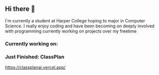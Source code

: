 ## Hi there 👋
 I'm currently a student at Harper College hoping to major in Computer Science. I really enjoy coding and have been becoming on deeply involved with programming currently working on projects over my freetime 

 ### Currently working on: 


 ### Just Finished: ClassPlan
  https://classplanai.vercel.app/
 
<!--
**Tojustn/Tojustn** is a ✨ _special_ ✨ repository because its `README.md` (this file) appears on your GitHub profile.

Here are some ideas to get you started:

- 🔭 I’m currently working on ...
- 🌱 I’m currently learning ...
- 👯 I’m looking to collaborate on ...
- 🤔 I’m looking for help with ...
- 💬 Ask me about ...
- 📫 How to reach me: ...
- 😄 Pronouns: ...
- ⚡ Fun fact: ...
-->
